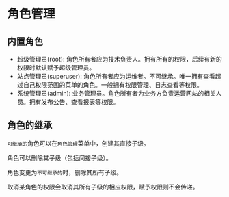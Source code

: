 # 角色管理

## 内置角色

- 超级管理员(root): 角色所有者应为技术负责人。拥有所有的权限，后续有新的权限时默认赋予超级管理员。
- 站点管理员(superuser): 角色所有者应为运维者。不可继承。唯一拥有查看超过自己权限范围的菜单的角色。一般拥有权限管理、日志查看等权限。
- 系统管理员(admin): 业务管理员。角色所有者为业务方负责运营网站的相关人员。拥有发布公告、查看报表等权限。

## 角色的继承

`可继承的`角色可以在`角色管理`菜单中，创建其直接子级。

角色可以删除其子级（包括间接子级）。

角色变更为`不可继承的`时，删除其所有子级。

取消某角色的权限会取消其所有子级的相应权限，赋予权限则不会传递。
